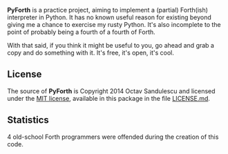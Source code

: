 **PyForth** is a practice project, aiming to implement a (partial) Forth(ish)
interpreter in Python. It has no known useful reason for existing beyond giving
me a chance to exercise my rusty Python. It's also incomplete to the point of
probably being a fourth of a fourth of Forth.

With that said, if you think it might be useful to you, go ahead and grab a
copy and do something with it. It's free, it's open, it's cool.


## License ##

The source of **PyForth** is Copyright 2014 Octav Sandulescu and licensed
under the [MIT license](http://opensource.org/licenses/mit-license.html),
available in this package in the file [LICENSE.md](LICENSE.md).


## Statistics ##

4 old-school Forth programmers were offended during the creation of this code.
